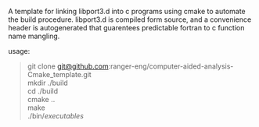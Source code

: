 A template for linking libport3.d into c programs using cmake to automate the build procedure. 
libport3.d is compiled form source, and a convenience header is autogenerated that guarentees predictable fortran to c function name mangling.

usage:
> git clone git@github.com:ranger-eng/computer-aided-analysis-Cmake_template.git  
> mkdir ./build  
> cd ./build  
> cmake ..  
> make  
> ./bin/*executables*  


